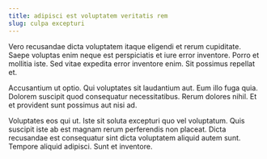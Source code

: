 ```yaml
---
title: adipisci est voluptatem veritatis rem
slug: culpa excepturi
---
```


Vero recusandae dicta voluptatem itaque eligendi et rerum cupiditate. Saepe voluptas enim neque est perspiciatis et iure error inventore. Porro et mollitia iste. Sed vitae expedita error inventore enim. Sit possimus repellat et.

Accusantium ut optio. Qui voluptates sit laudantium aut. Eum illo fuga quia. Dolorem suscipit quod consequatur necessitatibus. Rerum dolores nihil. Et et provident sunt possimus aut nisi ad.

Voluptates eos qui ut. Iste sit soluta excepturi quo vel voluptatum. Quis suscipit iste ab est magnam rerum perferendis non placeat. Dicta recusandae est consequatur sint dicta voluptatem aliquid autem sunt. Tempore aliquid adipisci. Sunt et inventore.
